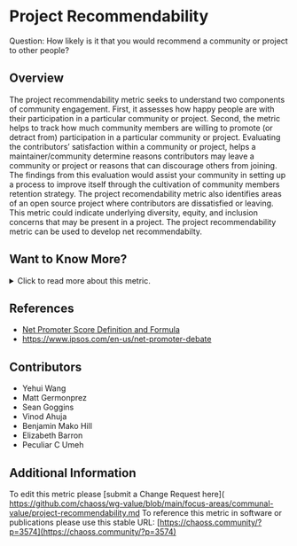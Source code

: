 # Project Recommendability

Question: How likely is it that you would recommend a community or project to other people? 

## Overview

The project recommendability metric seeks to understand two components of community engagement. First, it assesses how happy people are with their participation in a particular community or project. Second, the metric helps to track how much community members are willing to promote (or detract from) participation in a particular community or project. Evaluating the contributors’ satisfaction within a community or project, helps a maintainer/community determine reasons contributors may leave a community or project or reasons that can discourage others from joining. The findings from this evaluation would assist your community in setting up a process to improve itself through the cultivation of community members retention strategy. The project recomendability metric also identifies areas of an open source project where contributors are dissatisfied or leaving. This metric could indicate underlying diversity, equity, and inclusion concerns that may be present in a project. The project recommendability metric can be used to develop net recommendabilty.

## Want to Know More?

<span markdown="1"><details>
<summary>Click to read more about this metric.</summary>

### Data Collection Strategies 
Implicit Data: 

* Community newcomer inclusion factors, such as responsiveness to issues and change requests. 
* Community health factors like change request acceptance rate and release cadence. 

Explicit Data: 

* Surveys focused on obtaining contributor perspectives on different communities and contributors. Sample questions include: 
    * Could you specify where you primarily contribute to the community/project? 
    * What aspects of this project do you find exceptionally motivating?
    * What aspects of this project do you want to see improved in the future?
    * (optional) Please share your GitHub ID or email address if you wish to help us build some context around your answers as associated with your issues or change requests. This data will not be available to project maintainers or others in the project.
    * How likely is it that you would recommend this community/project to other people? (Likert scale 0-x scores)
        * Not at all likely
        * Neutral
        * Extremely Likely
          * As a result of “Not at all likely”: Why do you not recommend the community to your friends or colleagues?
          * As a result of “Neutral”: Is there anything we can improve?
          * As a result of “Extremely likely”: Which part of work or areas do you recommend the community to your friends or colleagues?


### Filters 
By location of engagement. For example, by asking from:

* Code committer 
* Issue reporters
* Issue responders
* Reviewers (e.g., in change requests)
* Event participants
* Release cycle managers
* Community members (e.g., committers, maintainers, board members)
* Demographic segments of respondents
* Length of time in the community, or time since the first contribution
* Activity type (e.g., new contributors, core, regular, casual, episodic)


### Visualizations
The following provides a way to consider net recommendability. 

1. Individuals who provide low, moderate, or high individual scores on this metric are categorized along a continuum from Detractor, to Passive, and, finally, to Promoter through segmentation using a statistical answer distribution determined to be appropriate for the project (e.g., Figure 1). 
2. The percentage of promoters can be subtracted from the percentage of promoters to produce a measure of net recommendability.

---

![recommendability-scale](https://github.com/chaoss/wg-value/blob/main/focus-areas/communal-value/images/project-recommendability_recommendability-scale.png)


Figure 1: An example of one mapping between a 10-point likert scale and categorization of contributors. 

%Detractors-%Promoters = **Net Recommendability**

---
Net recommendability is inspired by the [Net Promoter Score](https://www.surveymonkey.com/mp/net-promoter-score-definition-formula/).

</details></span>


## References
* [Net Promoter Score Definition and Formula](https://www.surveymonkey.com/mp/net-promoter-score-definition-formula/)
* https://www.ipsos.com/en-us/net-promoter-debate


## Contributors
* Yehui Wang 
* Matt Germonprez 
* Sean Goggins 
* Vinod Ahuja 
* Benjamin Mako Hill
* Elizabeth Barron
* Peculiar C Umeh


## Additional Information
To edit this metric please [submit a Change Request here]( https://github.com/chaoss/wg-value/blob/main/focus-areas/communal-value/project-recommendability.md
To reference this metric in software or publications please use this stable URL: [https://chaoss.community/?p=3574](https://chaoss.community/?p=3574)

<!-- # For groupings in the knowledge base
Context tags: Platform, Contributor
Keyword tags: advocate, promote, famous, detract
→

